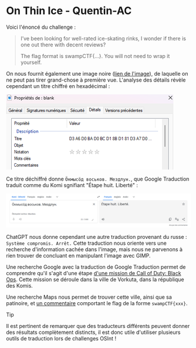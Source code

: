 # On Thin Ice - Quentin-AC

Voici l'énoncé du challenge :
> I’ve been looking for well-rated ice-skating rinks, I wonder if there is one out there with decent reviews?
>
> The flag format is swampCTF{...}. You will not need to wrap it yourself.

On nous fournit également une image noire ([lien de l'image](data/blank.jpg)), de laquelle on ne peut pas tirer grand-chose à première vue. L'analyse des détails révèle cependant un titre chiffré en hexadécimal :

![Détails et titre en hexadécimal](data/On%20Thin%20Ice%20hex.png)

Ce titre déchiffré donne `Ӧкмысӧд воськов. Мездлун.`, que Google Traduction traduit comme du Komi sgnifiant "Étape huit. Liberté" :

![Google Traduction](data/On%20Thin%20Ice%20Translate.png)

ChatGPT nous donne cependant une autre traduction provenant du russe : `Système compromis. Arrêt.` Cette traduction nous oriente vers une recherche d'information cachée dans l'image, mais nous ne parvenons à rien trouver de concluant en manipulant l'image avec GIMP.

Une recherche Google avec la traduction de Google Traduction permet de comprendre qu'il s'agit d'une étape [d'une mission de Call of Duty: Black Ops](https://callofduty.fandom.com/wiki/Vorkuta_(level)#Walkthrough). Cette mission se déroule dans la ville de Vorkuta, dans la république des Komis.

Une recherche Maps nous permet de trouver cette ville, ainsi que sa patinoire, et [un commentaire](https://maps.app.goo.gl/LBj1bdenR5RjRoMBA) comportant le flag de la forme `swampCTF{xxx}`.

> [!TIP]
> Il est pertinent de remarquer que des traducteurs différents peuvent donner des résultats complètement distincts, il est donc utile d'utiliser plusieurs outils de traduction lors de challenges OSInt !
